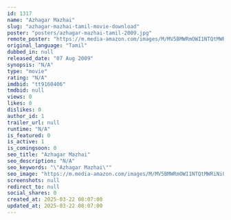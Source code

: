 ```yaml
---
id: 1317
name: "Azhagar Mazhai"
slug: "azhagar-mazhai-tamil-movie-download"
poster: "posters/azhagar-mazhai-tamil-2009.jpg"
remote_poster: "https://m.media-amazon.com/images/M/MV5BMWRmOWI1NTQtMWRiNi00ZDg1LTkyZDktOGI3MTkyY2RhOWVkXkEyXkFqcGdeQXVyMjA4OTI5NDQ@._V1_SX300.jpg"
original_language: "Tamil"
dubbed_in: null
released_date: "07 Aug 2009"
synopsis: "N/A"
type: "movie"
rating: "N/A"
imdbid: "tt9160406"
tmdbid: null
views: 0
likes: 0
dislikes: 0
author_id: 1
trailer_url: null
runtime: "N/A"
is_featured: 0
is_active: 1
is_comingsoon: 0
seo_title: "Azhagar Mazhai"
seo_description: "N/A"
seo_keywords: "\"Azhagar Mazhai\""
seo_image: "https://m.media-amazon.com/images/M/MV5BMWRmOWI1NTQtMWRiNi00ZDg1LTkyZDktOGI3MTkyY2RhOWVkXkEyXkFqcGdeQXVyMjA4OTI5NDQ@._V1_SX300.jpg"
screenshots: null
redirect_to: null
social_shares: 0
created_at: 2025-03-22 08:07:00
updated_at: 2025-03-22 08:07:00
---
```


